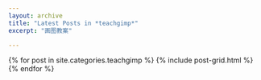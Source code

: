 ```yaml
---
layout: archive
title: "Latest Posts in *teachgimp*"
excerpt: "画图教案"

---
```


<div class="tiles">
{% for post in site.categories.teachgimp %}
	{% include post-grid.html %}
{% endfor %}
</div><!-- /.tiles -->
